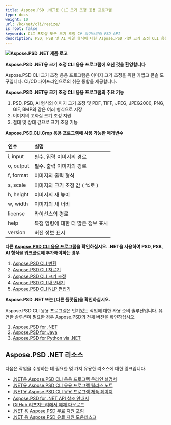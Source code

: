 ```yaml
---
title: Aspose.PSD .NET용 CLI 크기 조정 응용 프로그램
type: docs
weight: 10
url: /ko/net/cli/resize/
is_root: false
keywords: CLI 포토샵 도구 크기 조정 C# 라이브러리 PSD API
description: PSD, PSB 및 AI 파일 형식에 대한 Aspose.PSD 기반 크기 조정 CLI 응용 프로그램입니다. 노 코드 CI/CD 자동화를 지원하며 이미지 크기 조정 및 PDF, TIFF, JPEG, JPEG2000, PNG, GIF, BMP와 같은 여러 형식으로 저장을 지원합니다. Adobe Photoshop 또는 Adobe Illustrator가 설치되어 있지 않아도 되며 추가 코드 없이 콘솔에서 실행할 수 있습니다.
---
```


**![Aspose.PSD .NET 제품 로고](home_1.png)**

**Aspose.PSD .NET용 크기 조정 CLI 응용 프로그램에 오신 것을 환영합니다**

Aspose.PSD CLI 크기 조정 응용 프로그램은 이미지 크기 조정을 위한 가볍고 콘솔 도구입니다. CI/CD 파이프라인으로의 쉬운 통합을 제공합니다.

**Aspose.PSD .NET용 크기 조정 CLI 응용 프로그램의 주요 기능**

1. PSD, PSB, AI 형식의 이미지 크기 조정 및 PDF, TIFF, JPEG, JPEG2000, PNG, GIF, BMP와 같은 여러 형식으로 저장
2. 이미지의 고화질 크기 조정 지원
3. 절대 및 상대 값으로 크기 조정 기능

**Aspose.PSD.CLI.Crop 응용 프로그램에 사용 가능한 매개변수**

| **인수** | **설명**                           |
|:-------------|:------------------------------------------|
| i, input     | 필수. 입력 이미지의 경로        |
| o, output    | 필수. 출력 이미지의 경로       |
| f, format    | 이미지의 출력 형식               |
| s, scale     | 이미지의 크기 조정 값 ( %로 )        |
| h, height    | 이미지의 새 높이                  |
| w, width     | 이미지의 새 너비                   |
| license      | 라이선스의 경로                      |
| help         | 특정 명령에 대한 더 많은 정보 표시       |
| version      | 버전 정보 표시                 |


**다른 [Aspose.PSD CLI 응용 프로그램](https://docs.aspose.com/psd/net/cli)을 확인하십시오.  .NET을 사용하여 PSD, PSB, AI 형식을 워크플로에 추가해야하는 경우**

1. [Aspose.PSD CLI 변환](/psd/ko/net/cli/convert)
2. [Aspose.PSD CLI 자르기](/psd/ko/net/cli/crop)
3. [Aspose.PSD CLI 크기 조정](/psd/ko/net/cli/resize)
4. [Aspose.PSD CLI 내보내기](/psd/ko/net/cli/export)
5. [Aspose.PSD CLI NLP 편집기](/psd/ko/net/cli/nlp-editor)

**Aspose.PSD .NET 또는 [다른 플랫폼]을 확인하십시오.**

Aspose.PSD CLI 응용 프로그램은 인기있는 작업에 대한 사용 준비 솔루션입니다. 유연한 솔루션이 필요한 경우 Aspose.PSD의 전체 버전을 확인하십시오.

1. [Aspose.PSD for .NET](https://releases.aspose.com/psd/net/)
2. [Aspose.PSD for Java](https://releases.aspose.com/psd/java/) 
3. [Aspose.PSD for Python via .NET](https://releases.aspose.com/psd/python-net/)

## **Aspose.PSD .NET 리소스**

다음은 작업을 수행하는 데 필요한 몇 가지 유용한 리소스에 대한 링크입니다.

- [.NET용 Aspose.PSD CLI 응용 프로그램 온라인 설명서](/psd/ko/net/cli/conversion)
- [.NET용 Aspose.PSD CLI 응용 프로그램 릴리스 노트](/psd/ko/net/cli/conversion/release-notes/)
- [.NET용 Aspose.PSD CLI 응용 프로그램 제품 페이지](https://products.aspose.com/psd/net/cli)
- [Aspose.PSD for .NET API 참조 안내서](https://reference.aspose.com/net/psd)
- [GitHub 리포지토리에서 예제 다운로드](https://github.com/aspose-psd/CLI-Applications)
- [.NET 용 Aspose.PSD 무료 지원 포럼](https://forum.aspose.com/c/psd)
- [.NET 용 Aspose.PSD 유료 지원 도움데스크](https://helpdesk.aspose.com/)
